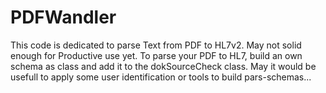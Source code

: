 # PDFWandler
This code is dedicated to parse Text from PDF to HL7v2.
May not solid enough for Productive use yet.
To parse your PDF to HL7, build an own schema as class and add it to the dokSourceCheck class.
May it would be usefull to apply some user identification or tools to build pars-schemas...
